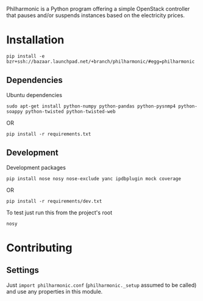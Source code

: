 Philharmonic is a Python program offering a simple OpenStack controller that pauses and/or suspends instances based on the electricity prices.

Installation
============

    pip install -e bzr+ssh://bazaar.launchpad.net/+branch/philharmonic/#egg=philharmonic

Dependencies
------------
Ubuntu dependencies

    sudo apt-get install python-numpy python-pandas python-pysnmp4 python-soappy python-twisted python-twisted-web

OR

    pip install -r requirements.txt

Development
-----------
Development packages

    pip install nose nosy nose-exclude yanc ipdbplugin mock coverage

OR

    pip install -r requirements/dev.txt

To test just run this from the project's root

    nosy


Contributing
============

Settings
--------
Just `import philharmonic.conf` (`philharmonic._setup` assumed to be called) and
use any properties in this module.
